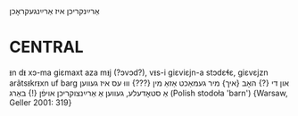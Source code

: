 אַרײַנקריכן
איז אַרײַנגעקראָכן

CENTRAL
========

ᵻn dᵻ xɔ-ma giɛmaxt aza mᵻj (?ɔvɔd?), vᵻs-i giɛviɛjn-a stɔdɛɬɛ, giɛvɛjzn arãtsᵻkrᵻxn uf barg און די {?} האָב {איך} מיר געמאַכט אַזאַ מין {???} וווּ עס איז געווען אַ סטאָדעלע, געווען אַ אַרײַנצוקריכן אויפֿן {!} באַרג (Polish stodoła 'barn') {Warsaw, Geller 2001: 319}
